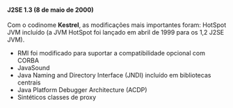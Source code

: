 #### J2SE 1.3 (8 de maio de 2000) 


Com o codinome **Kestrel**, as modificações mais importantes foram:
HotSpot JVM incluído (a JVM HotSpot foi lançado em abril de 1999 para os 1,2 J2SE JVM).

* RMI foi modificado para suportar a compatibilidade opcional com CORBA
* JavaSound
* Java Naming and Directory Interface (JNDI) incluído em bibliotecas centrais
* Java Platform Debugger Architecture (ACDP)
* Sintéticos classes de proxy